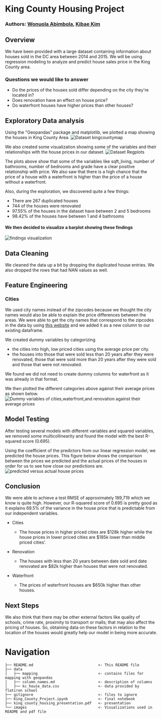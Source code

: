 # King County Housing Project

### Authors: [Wonuola Abimbola](https://github.com/Wonuabimbola), [Kibae Kim](https://github.com/jayce7376)


## Overview

We have been provided with a large dataset containing information about houses sold in the DC area between 2014 and 2015. We will be using regression modeling to analyze and predict house sales price in the King County area.

### Questions we would like to answer

* Do the prices of the houses sold differ depending on the city they're located in?
* Does renovation have an effect on house price?
* Do waterfront houses have higher prices than other houses?

## Exploratory Data analysis

Using the "Geopandas" package and matplotlib, we plotted a map showing the houses in King County Area.
![Dataset kingcountymap](https://github.com/Wonuabimbola/phase_2_project/blob/master/images/kingcountyMap.png)

We also created some visualization showing some of the variables and their relationships with the house prices in our dataset.
![Dataset Regplots](https://github.com/Wonuabimbola/phase_2_project/blob/master/images/regression_plots.png)

The plots above show that some of the variables like sqft_living, number of bathrooms, number of bedrooms and grade have a clear positive relationship with price. We also saw that there is a high chance that the price of a house with a waterfront is higher than the price of a house without a waterfront.

Also, during the exploration, we discovered quite a few things:
* There are 267 duplicated houses
* 744 of the houses were renovated
* 97.55% of the houses in the dataset have between 2 and 5 bedrooms
* 98.42% of the houses have between 1 and 4 bathrooms

#### We then decided to visualize a barplot showing these findings
![findings visualization](https://github.com/Wonuabimbola/phase_2_project/blob/master/images/data_cleaning.png)

## Data Cleaning

We cleaned the data up a bit by dropping the duplicated house entries. We also dropped the rows that had NAN values as well.


## Feature Engineering

### Cities

We used city names instead of the zipcodes because we thought the city names would also be able to explain the price differences between the areas. We were able to get the city names that correspond to the zipcodes in the data by using [this website](https://www.zipcodestogo.com/Washington/) and we added it as a new column to our existing dataframe.

We created dummy variables by categorizing
* the cities into high, low priced cities using the average price per city. 
* the houses into those that were sold less than 20 years after they were renovated, those that were sold more than 20 years after they were sold and those that were not renovated.

We found we did not need to create dummy columns for waterfront as it was already in that format.

We then plotted the different categories above against their average prices as shown below.
![Dummy variables of cities,waterfront,and renovation against their average prices](https://github.com/Wonuabimbola/phase_2_project/blob/master/images/Price&dummy_variables.png)

## Model Testing

After testing several models with different variables and squared variables, we removed some multicollinearity and found the model with the best R-squared score (0.695). 

Using the coefficient of the predictors from our linear regression model, we predicted the house prices. This figure below shows the comparison between the prices we predicted and the actual prices of the houses in order for us to see how close our predictions are.
![predicted versus actual house prices](https://github.com/Wonuabimbola/phase_2_project/blob/master/images/Real_predicted_price.png)

## Conclusion

We were able to achieve a test RMSE of approximately 189,719 which we know is quite high. However, our R-squared score of 0.695 is pretty good as it explains 69.5% of the variance in the house price that is predictable from our independent variables.

* Cities
  
  * The house prices in higher priced cities are $128k higher while the house prices in lower priced cities are $185k lower than middle priced cities’.

* Renovation
  
  * The houses with less than 20 years between date sold and date renovated are $82k higher than houses that were not renovated.

* Waterfront
  
  * The prices of waterfront houses are $650k higher than other houses.

## Next Steps

We also think that there may be other external factors like quality of schools, crime rate, proximity to transport or malls; that may also affect the pricing of houses. So, obtaining data on these factors in relation to the location of the houses would greatly help our model in being more accurate.

# Navigation


```
├── README.md                              <- This README file
├── data
│   ├── mapping                            <- contains files for mapping with geopandas
│   ├── column_names.md                    <- description of columns
│   ├── kc_house_data.csv                  <- data provided by flatiron school
├── gitignore                              <- files to ignore
├── King_County_Project.ipynb              <- final notebook
├── king_county_housing_presentation.pdf   <- presentation
└── images                                 <- Visualizations used in README and pdf file
